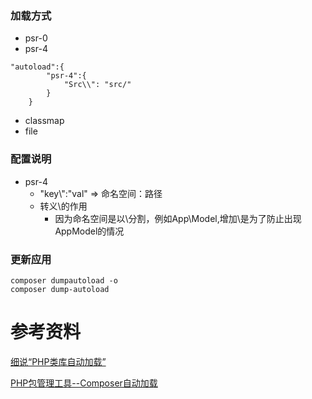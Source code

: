 ### 加载方式
- psr-0
- psr-4
```
"autoload":{
        "psr-4":{
            "Src\\": "src/"
        }
    }
```
- classmap
- file
### 配置说明
- psr-4
   - "key\\":"val" => 命名空间：路径
   - 转义\的作用
     + 因为命名空间是以\分割，例如App\Model,增加\\是为了防止出现AppModel的情况
### 更新应用
```
composer dumpautoload -o
composer dump-autoload
```
# 参考资料
[细说“PHP类库自动加载”](https://github.com/qinjx/adv_php_book/blob/master/class_autoload.md)

[PHP包管理工具--Composer自动加载](https://segmentfault.com/a/1190000007825005)